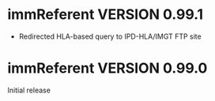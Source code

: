 # immReferent VERSION 0.99.1

* Redirected HLA-based query to IPD-HLA/IMGT FTP site


# immReferent VERSION 0.99.0

Initial release

